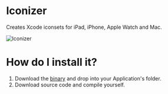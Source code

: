 # Iconizer
Creates Xcode iconsets for iPad, iPhone, Apple Watch and Mac.

![Iconizer](http://cl.ly/avXO/Screen%20Shot%202015-05-09%20at%2023.15.13.png)

# How do I install it?
1. Download the [binary](http://cl.ly/avWm) and drop into your Application's folder.
2. Download source code and compile yourself.
